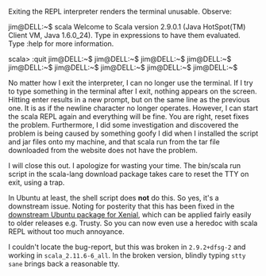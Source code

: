 Exiting the REPL interpreter renders the terminal unusable.  Observe:

jim@DELL:~$ scala
Welcome to Scala version 2.9.0.1 (Java HotSpot(TM) Client VM, Java 1.6.0_24).
Type in expressions to have them evaluated.
Type :help for more information.

scala> :quit
jim@DELL:~$ jim@DELL:~$ jim@DELL:~$ jim@DELL:~$ jim@DELL:~$ jim@DELL:~$ jim@DELL:~$ jim@DELL:~$ jim@DELL:~$ 

No matter how I exit the interpreter, I can no longer use the terminal.  If I try to type something in the terminal after I exit, nothing appears on the screen.  Hitting enter results in a new prompt, but on the same line as the previous one.  It is as if the newline character no longer operates.  However, I can start the scala REPL again and everything will be fine.
You are right, reset fixes the problem.  Furthermore, I did some investigation and discovered the problem is being caused by something goofy I did when I installed the script and jar files onto my machine, and that scala run from the tar file downloaded from the website does not have the problem.

I will close this out.  I apologize for wasting your time.
The bin/scala run script in the scala-lang download package takes care to reset the TTY on exit, using a trap.

In Ubuntu at least, the shell script does **not** do this. So yes, it's a downstream issue.
Noting for posterity that this has been fixed in the [downstream Ubuntu package for Xenial](http://packages.ubuntu.com/xenial/scala), which can be applied fairly easily to older releases e.g. Trusty.  So you can now even use a heredoc with scala REPL without too much annoyance.

I couldn't locate the bug-report, but this was broken in `2.9.2+dfsg-2` and working in `scala_2.11.6-6_all`.  In the broken version, blindly typing `stty sane` brings back a reasonable tty.
